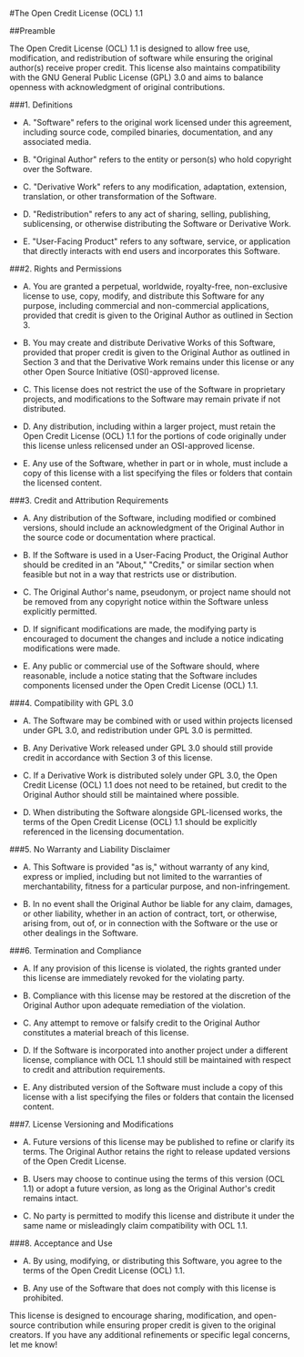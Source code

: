 #The Open Credit License (OCL) 1.1

##Preamble

The Open Credit License (OCL) 1.1 is designed to allow free use, modification, and redistribution of software while ensuring the original author(s) receive proper credit. This license also maintains compatibility with the GNU General Public License (GPL) 3.0 and aims to balance openness with acknowledgment of original contributions.

###1. Definitions

 - A. "Software" refers to the original work licensed under this agreement, including source code, compiled binaries, documentation, and any associated media.

 - B. "Original Author" refers to the entity or person(s) who hold copyright over the Software.

 - C. "Derivative Work" refers to any modification, adaptation, extension, translation, or other transformation of the Software.

 - D. "Redistribution" refers to any act of sharing, selling, publishing, sublicensing, or otherwise distributing the Software or Derivative Work.

 - E. "User-Facing Product" refers to any software, service, or application that directly interacts with end users and incorporates this Software.

###2. Rights and Permissions

 - A. You are granted a perpetual, worldwide, royalty-free, non-exclusive license to use, copy, modify, and distribute this Software for any purpose, including commercial and non-commercial applications, provided that credit is given to the Original Author as outlined in Section 3.

 - B. You may create and distribute Derivative Works of this Software, provided that proper credit is given to the Original Author as outlined in Section 3 and that the Derivative Work remains under this license or any other Open Source Initiative (OSI)-approved license.

 - C. This license does not restrict the use of the Software in proprietary projects, and modifications to the Software may remain private if not distributed.

 - D. Any distribution, including within a larger project, must retain the Open Credit License (OCL) 1.1 for the portions of code originally under this license unless relicensed under an OSI-approved license.

 - E. Any use of the Software, whether in part or in whole, must include a copy of this license with a list specifying the files or folders that contain the licensed content.

###3. Credit and Attribution Requirements

 - A. Any distribution of the Software, including modified or combined versions, should include an acknowledgment of the Original Author in the source code or documentation where practical.

 - B. If the Software is used in a User-Facing Product, the Original Author should be credited in an "About," "Credits," or similar section when feasible but not in a way that restricts use or distribution.

 - C. The Original Author's name, pseudonym, or project name should not be removed from any copyright notice within the Software unless explicitly permitted.

 - D. If significant modifications are made, the modifying party is encouraged to document the changes and include a notice indicating modifications were made.

 - E. Any public or commercial use of the Software should, where reasonable, include a notice stating that the Software includes components licensed under the Open Credit License (OCL) 1.1.

###4. Compatibility with GPL 3.0

 - A. The Software may be combined with or used within projects licensed under GPL 3.0, and redistribution under GPL 3.0 is permitted.

 - B. Any Derivative Work released under GPL 3.0 should still provide credit in accordance with Section 3 of this license.

 - C. If a Derivative Work is distributed solely under GPL 3.0, the Open Credit License (OCL) 1.1 does not need to be retained, but credit to the Original Author should still be maintained where possible.

 - D. When distributing the Software alongside GPL-licensed works, the terms of the Open Credit License (OCL) 1.1 should be explicitly referenced in the licensing documentation.

###5. No Warranty and Liability Disclaimer

 - A. This Software is provided "as is," without warranty of any kind, express or implied, including but not limited to the warranties of merchantability, fitness for a particular purpose, and non-infringement.

 - B. In no event shall the Original Author be liable for any claim, damages, or other liability, whether in an action of contract, tort, or otherwise, arising from, out of, or in connection with the Software or the use or other dealings in the Software.

###6. Termination and Compliance

 - A. If any provision of this license is violated, the rights granted under this license are immediately revoked for the violating party.

 - B. Compliance with this license may be restored at the discretion of the Original Author upon adequate remediation of the violation.

 - C. Any attempt to remove or falsify credit to the Original Author constitutes a material breach of this license.

 - D. If the Software is incorporated into another project under a different license, compliance with OCL 1.1 should still be maintained with respect to credit and attribution requirements.

 - E. Any distributed version of the Software must include a copy of this license with a list specifying the files or folders that contain the licensed content.

###7. License Versioning and Modifications

 - A. Future versions of this license may be published to refine or clarify its terms. The Original Author retains the right to release updated versions of the Open Credit License.

 - B. Users may choose to continue using the terms of this version (OCL 1.1) or adopt a future version, as long as the Original Author's credit remains intact.

 - C. No party is permitted to modify this license and distribute it under the same name or misleadingly claim compatibility with OCL 1.1.

###8. Acceptance and Use

 - A. By using, modifying, or distributing this Software, you agree to the terms of the Open Credit License (OCL) 1.1.

 - B. Any use of the Software that does not comply with this license is prohibited.

This license is designed to encourage sharing, modification, and open-source contribution while ensuring proper credit is given to the original creators. If you have any additional refinements or specific legal concerns, let me know!

